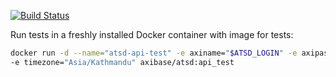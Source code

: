 [![Build Status](https://travis-ci.org/axibase/atsd-api-test.svg?branch=master)](https://travis-ci.org/axibase/atsd-api-test)

Run tests in a freshly installed Docker container with image for tests:
```bash
docker run -d --name="atsd-api-test" -e axiname="$ATSD_LOGIN" -e axipass="$ATSD_PASSWORD" \
-e timezone="Asia/Kathmandu" axibase/atsd:api_test
```
